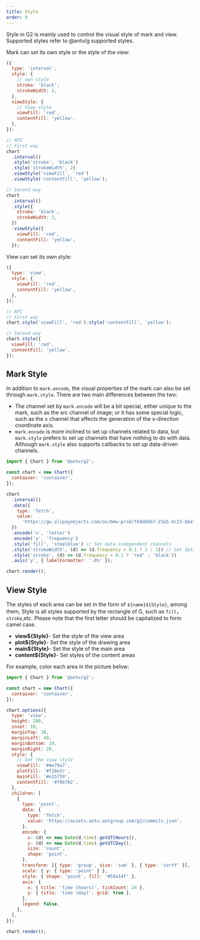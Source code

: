 ```yaml
---
title: Style
order: 9
---
```


Style in G2 is mainly used to control the visual style of mark and view. Supported styles refer to @antv/g supported styles.

Mark can set its own style or the style of the view:

```js
({
  type: 'interval',
  style: {
    // own style
    stroke: 'black',
    strokeWidth: 2,
  },
  viewStyle: {
    // View style
    viewFill: 'red',
    contentFill: 'yellow',
  },
});
```

```js
// API
// First way
chart
  .interval()
  .style('stroke', 'black')
  .style('strokeWidth', 2)
  .viewStyle('viewFill', 'red')
  .viewStyle('contentFill', 'yellow');

// Second way
chart
  .interval()
  .style({
    stroke: 'black',
    strokeWidth: 2,
  })
  .viewStyle({
    viewFill: 'red',
    contentFill: 'yellow',
  });
```

View can set its own style:

```js
({
  type: 'view',
  style: {
    viewFill: 'red',
    contentFill: 'yellow',
  },
});
```

```js
// API
// First way
chart.style('viewFill', 'red').style('contentFill', 'yellow');

// Second way
chart.style({
  viewFill: 'red',
  contentFill: 'yellow',
});
```

## Mark Style

In addition to `mark.encode`, the visual properties of the mark can also be set through `mark.style`. There are two main differences between the two:

- The channel set by `mark.encode` will be a bit special, either unique to the mark, such as the src channel of image; or it has some special logic, such as the x channel that affects the generation of the x-direction coordinate axis.
- `mark.encode` is more inclined to set up channels related to data, but `mark.style` prefers to set up channels that have nothing to do with data. Although `mark.style` also supports callbacks to set up data-driven channels.

```js | ob { autoMount: true }
import { Chart } from '@antv/g2';

const chart = new Chart({
  container: 'container',
});

chart
  .interval()
  .data({
    type: 'fetch',
    value:
      'https://gw.alipayobjects.com/os/bmw-prod/fb9db6b7-23a5-4c23-bbef-c54a55fee580.csv',
  })
  .encode('x', 'letter')
  .encode('y', 'frequency')
  .style('fill', 'steelblue') // Set data-independent channels
  .style('strokeWidth', (d) => (d.frequency > 0.1 ? 2 : 1)) // Set data-related channels
  .style('stroke', (d) => (d.frequency > 0.1 ? 'red' : 'black'))
  .axis('y', { labelFormatter: '.0%' });

chart.render();
```

## View Style

The styles of each area can be set in the form of `${name}${Style}`, among them, Style is all styles supported by the rectangle of G, such as `fill`，`stroke`,etc. Please note that the first letter should be capitalized to form camel case.

- **view${Style}**- Set the style of the view area
- **plot${Style}**- Set the style of the drawing area
- **main${Style}**- Set the style of the main area
- **content${Style}**- Set styles of the content areas

For example, color each area in the picture below:

```js | ob { autoMount: true }
import { Chart } from '@antv/g2';

const chart = new Chart({
  container: 'container',
});

chart.options({
  type: 'view',
  height: 280,
  inset: 10,
  marginTop: 30,
  marginLeft: 40,
  marginBottom: 10,
  marginRight: 20,
  style: {
    // Set the view style
    viewFill: '#4e79a7',
    plotFill: '#f28e2c',
    mainFill: '#e15759',
    contentFill: '#76b7b2',
  },
  children: [
    {
      type: 'point',
      data: {
        type: 'fetch',
        value: 'https://assets.antv.antgroup.com/g2/commits.json',
      },
      encode: {
        x: (d) => new Date(d.time).getUTCHours(),
        y: (d) => new Date(d.time).getUTCDay(),
        size: 'count',
        shape: 'point',
      },
      transform: [{ type: 'group', size: 'sum' }, { type: 'sortY' }],
      scale: { y: { type: 'point' } },
      style: { shape: 'point', fill: '#59a14f' },
      axis: {
        x: { title: 'time (hours)', tickCount: 24 },
        y: { title: 'time (day)', grid: true },
      },
      legend: false,
    },
  ],
});

chart.render();
```
